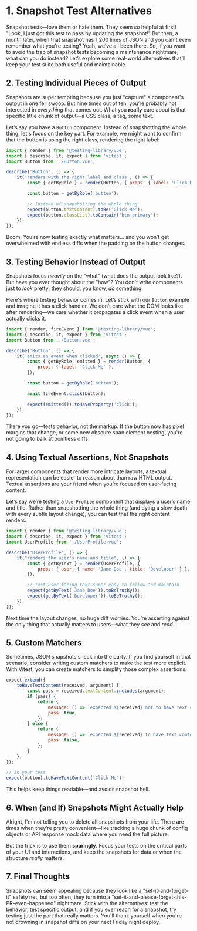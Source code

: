 # 1. Snapshot Test Alternatives

Snapshot tests—love them or hate them. They seem _so_ helpful at first! "Look, I just got this test to pass by updating the snapshot!" But then, a month later, when that snapshot has 1,200 lines of JSON and you can't even remember what you're testing? Yeah, we’ve all been there. So, if you want to avoid the trap of snapshot tests becoming a maintenance nightmare, what can you do instead? Let’s explore some real-world alternatives that’ll keep your test suite both useful and maintainable.

## 2. Testing Individual Pieces of Output

Snapshots are super tempting because you just "capture" a component's output in one fell swoop. But nine times out of ten, you’re probably not interested in _everything_ that comes out. What you **really** care about is that specific little chunk of output—a CSS class, a tag, some text.

Let’s say you have a `Button` component. Instead of snapshotting the whole thing, let's focus on the key part. For example, we might want to confirm that the button is using the right class, rendering the right label:

```js
import { render } from '@testing-library/vue';
import { describe, it, expect } from 'vitest';
import Button from './Button.vue';

describe('Button', () => {
	it('renders with the right label and class', () => {
		const { getByRole } = render(Button, { props: { label: 'Click Me' } });

		const button = getByRole('button');

		// Instead of snapshotting the whole thing
		expect(button.textContent).toBe('Click Me');
		expect(button.classList).toContain('btn-primary');
	});
});
```

Boom. You’re now testing exactly what matters… and you won’t get overwhelmed with endless diffs when the padding on the button changes.

## 3. Testing Behavior Instead of Output

Snapshots focus _heavily_ on the "what" (what does the output look like?). But have you ever thought about the "how"? You don't write components just to _look_ pretty; they should, you know, _do_ something.

Here's where testing behavior comes in. Let’s stick with our `Button` example and imagine it has a click handler. We don’t care what the DOM looks like after rendering—we care whether it propagates a click event when a user actually clicks it.

```js
import { render, fireEvent } from '@testing-library/vue';
import { describe, it, expect } from 'vitest';
import Button from './Button.vue';

describe('Button', () => {
	it('emits an event when clicked', async () => {
		const { getByRole, emitted } = render(Button, {
			props: { label: 'Click Me' },
		});

		const button = getByRole('button');

		await fireEvent.click(button);

		expect(emitted()).toHaveProperty('click');
	});
});
```

There you go—tests behavior, not the markup. If the button now has pixel margins that change, or some new obscure span element nesting, you're not going to balk at pointless diffs.

## 4. Using Textual Assertions, Not Snapshots

For larger components that render more intricate layouts, a textual representation can be easier to reason about than raw HTML output. Textual assertions are your friend when you’re focused on user-facing content.

Let’s say we’re testing a `UserProfile` component that displays a user’s name and title. Rather than snapshotting the whole thing (and dying a slow death with every subtle layout change), you can test that the right content renders:

```js
import { render } from '@testing-library/vue';
import { describe, it, expect } from 'vitest';
import UserProfile from './UserProfile.vue';

describe('UserProfile', () => {
	it("renders the user's name and title", () => {
		const { getByText } = render(UserProfile, {
			props: { user: { name: 'Jane Doe', title: 'Developer' } },
		});

		// Test user-facing text—super easy to follow and maintain
		expect(getByText('Jane Doe')).toBeTruthy();
		expect(getByText('Developer')).toBeTruthy();
	});
});
```

Next time the layout changes, no huge diff worries. You’re asserting against the only thing that actually matters to users—what they _see_ and _read_.

## 5. Custom Matchers

Sometimes, JSON snapshots sneak into the party. If you find yourself in that scenario, consider writing custom matchers to make the test more explicit. With Vitest, you can create matchers to simplify those complex assertions.

```js
expect.extend({
	toHaveTextContent(received, argument) {
		const pass = received.textContent.includes(argument);
		if (pass) {
			return {
				message: () => `expected ${received} not to have text content ${argument}`,
				pass: true,
			};
		} else {
			return {
				message: () => `expected ${received} to have text content ${argument}`,
				pass: false,
			};
		}
	},
});

// In your test
expect(button).toHaveTextContent('Click Me');
```

This helps keep things readable—and avoids snapshot hell.

## 6. When (and If) Snapshots Might Actually Help

Alright, I'm not telling you to delete **all** snapshots from your life. There are times when they’re pretty convenient—like tracking a huge chunk of config objects or API response mock data where you need the full picture.

But the trick is to use them **sparingly**. Focus your tests on the critical parts of your UI and interactions, and keep the snapshots for data or when the structure _really_ matters.

## 7. Final Thoughts

Snapshots can seem appealing because they look like a "set-it-and-forget-it" safety net, but too often, they turn into a "set-it-and-please-forget-this-PR-even-happened" nightmare. Stick with the alternatives: test the behavior, test specific output, and if you ever reach for a snapshot, try testing just the part that really matters. You'll thank yourself when you're not drowning in snapshot diffs on your next Friday night deploy.
